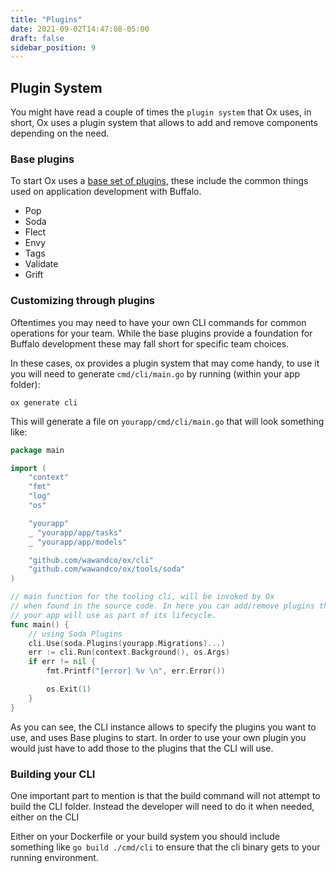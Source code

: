 ```yaml
---
title: "Plugins"
date: 2021-09-02T14:47:08-05:00
draft: false
sidebar_position: 9
---
```


## Plugin System

You might have read a couple of times the `plugin system` that Ox uses, in short, Ox uses a plugin system that allows to add and remove components depending on the need.

### Base plugins

To start Ox uses a [base set of plugins](https://github.com/wawandco/ox/blob/da3802e39c839864827d693f0fa6c2339626b0cb/tools/tools.go#L44), these include the common things used on application development with Buffalo.

- Pop
- Soda
- Flect
- Envy
- Tags
- Validate
- Grift

### Customizing through plugins
Oftentimes you may need to have your own CLI commands for common operations for your team. While the base plugins provide a foundation for Buffalo development these may fall short for specific team choices.

In these cases, ox provides a plugin system that may come handy, to use it you will need to generate `cmd/cli/main.go` by running (within your app folder):

```
ox generate cli
```

This will generate a file on `yourapp/cmd/cli/main.go` that will look something like:

```go
package main

import (
    "context"
    "fmt"
    "log"
    "os"

    "yourapp"
    _ "yourapp/app/tasks"
    _ "yourapp/app/models"

    "github.com/wawandco/ox/cli"
    "github.com/wawandco/ox/tools/soda"
)

// main function for the tooling cli, will be invoked by Ox
// when found in the source code. In here you can add/remove plugins that
// your app will use as part of its lifecycle.
func main() {
    // using Soda Plugins
    cli.Use(soda.Plugins(yourapp.Migrations)...)
    err := cli.Run(context.Background(), os.Args)
    if err != nil {
        fmt.Printf("[error] %v \n", err.Error())

        os.Exit(1)
    }
}
```

As you can see, the CLI instance allows to specify the plugins you want to use, and uses Base plugins to start. In order to use your own plugin you would just have to add those to the plugins that the CLI will use.

### Building your CLI
One important part to mention is that the build command will not attempt to build the CLI folder. Instead the developer will need to do it when needed, either on the CLI

Either on your Dockerfile or your build system you should include something like `go build ./cmd/cli` to ensure that the cli binary gets to your running environment.